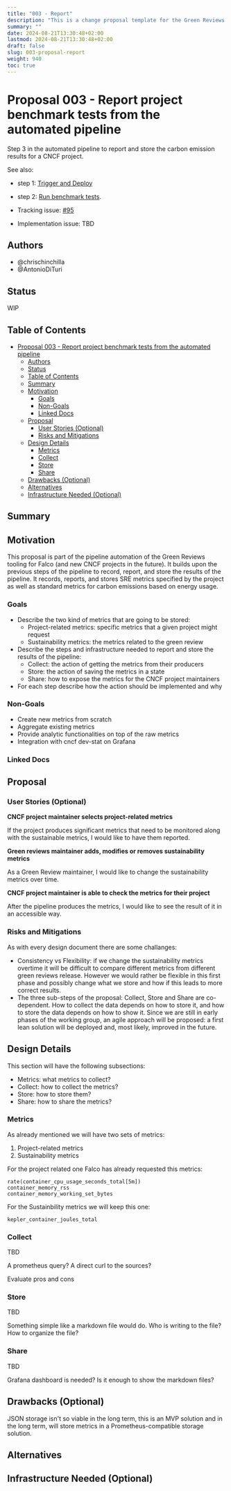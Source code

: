 ```yaml
---
title: "003 - Report"
description: "This is a change proposal template for the Green Reviews WG repository."
summary: ""
date: 2024-08-21T13:30:48+02:00
lastmod: 2024-08-21T13:30:48+02:00
draft: false
slug: 003-proposal-report
weight: 940
toc: true
---
```


<!--
How to use this template:

- Make a copy of this file in the docs/proposals/ directory
- Set the name of the file to contain the next logical number and the name of the feature
- Fill out at least the Status, Motivation and Goals/Non-Goals fields.
- Open a PR to green-reviews-tooling
- Merge early and iterate

For more tips see the Contributing docs: https://github.com/cncf-tags/green-reviews-tooling/blob/main/CONTRIBUTING.md#proposals
-->

# Proposal 003 - Report project benchmark tests from the automated pipeline

<!--
Keep the title short, simple, and descriptive. A good
title can help communicate what the proposal is and should be
considered as part of any review.
-->

Step 3 in the automated pipeline to report and store the carbon emission results for a CNCF project. 

See also: 
- step 1: [Trigger and Deploy](./proposal-001-trigger-and-deploy.md) 
- step 2: [Run benchmark tests](./proposal-002-run.md).

- Tracking issue: [#95](https://github.com/cncf-tags/green-reviews-tooling/issues/95)
- Implementation issue: TBD

## Authors

- @chrischinchilla
- @AntonioDiTuri

## Status

WIP

## Table of Contents

<!-- toc -->

- [Proposal 003 - Report project benchmark tests from the automated pipeline](#proposal-003---report-project-benchmark-tests-from-the-automated-pipeline)
  - [Authors](#authors)
  - [Status](#status)
  - [Table of Contents](#table-of-contents)
  - [Summary](#summary)
  - [Motivation](#motivation)
    - [Goals](#goals)
    - [Non-Goals](#non-goals)
    - [Linked Docs](#linked-docs)
  - [Proposal](#proposal)
    - [User Stories (Optional)](#user-stories-optional)
    - [Risks and Mitigations](#risks-and-mitigations)
  - [Design Details](#design-details)
    - [Metrics](#metrics)
    - [Collect](#collect)
    - [Store](#store)
    - [Share](#share)
  - [Drawbacks (Optional)](#drawbacks-optional)
  - [Alternatives](#alternatives)
  - [Infrastructure Needed (Optional)](#infrastructure-needed-optional)

## Summary

<!--
A good summary is at least a paragraph in length and should be written with a wide audience
in mind.

It should encompass the entire document, and serve as both future documentation
and as a quick reference for people coming by to learn the proposal's purpose
without reading the entire thing.

Both in this section and below, follow the guidelines of the [documentation
style guide]. In particular, wrap lines to a reasonable length, to make it
easier for reviewers to cite specific portions, and to minimize diff churn on
updates.

[documentation style guide]: https://github.com/kubernetes/community/blob/master/contributors/guide/style-guide.md
-->

## Motivation

<!--
This section is for explicitly listing the motivation, goals and non-goals of
this proposal. Describe why the change is important, how it fits into the project's
goals and the benefits to users.

It is helpful to frame this to answer the question: "What is the problem this proposal
is trying to solve?"
-->

This proposal is part of the pipeline automation of the Green Reviews tooling for Falco (and new CNCF projects in the future). It builds upon the previous steps of the pipeline to record, report, and store the results of the pipeline. It records, reports, and stores SRE metrics specified by the project as well as standard metrics for carbon emissions based on energy usage.

### Goals

<!--
List the specific goals of the proposal. What is it trying to achieve? How will we
know that this has succeeded?
-->

- Describe the two kind of metrics that are going to be stored:
  - Project-related metrics: specific metrics that a given project might request
  - Sustainability metrics: the metrics related to the green review
- Describe the steps and infrastructure needed to report and store the results of the pipeline:
  - Collect: the action of getting the metrics from their producers
  - Store: the action of saving the metrics in a state
  - Share: how to expose the metrics for the CNCF project maintainers
- For each step describe how the action should be implemented and why

### Non-Goals

<!--
What is out of scope for this proposal? Listing non-goals helps to focus discussion
and make progress.

It is important to remember that non-goals are still equally important things
which will be dealt with one day but are not things which need to be dealt with immediately
within the scope of this work. This helps make sure everyone is crystal clear on the outcomes.
-->

- Create new metrics from scratch 
- Aggregate existing metrics
- Provide analytic functionalities on top of the raw metrics
- Integration with cncf dev-stat on Grafana

### Linked Docs

<!--
Provide links to previous discussions, Slack threads, motivation issues or any other document
with context. It is really helpful to provide a "source of truth" for the work
so that people aren't searching all over the place for lost context.
-->

## Proposal

<!--
This is where we get down to the specifics of what the proposal actually is:
outlining your solution to the problem described in the Motivation section.
This should have enough detail that reviewers can understand exactly what
you're proposing, but should not include things like API designs or
implementation. The "Design Details" section below is for the real
nitty-gritty.
-->

### User Stories (Optional)

<!--
Detail the things that people will be able to do if this proposal is implemented.
Include as much detail as possible so that people can understand the "how" of
the system. The goal here is to make this feel real for users without getting
bogged down.
-->

**CNCF project maintainer selects project-related metrics** 

If the project produces significant metrics that need to be monitored along with the sustainable metrics, I would like to have them reported.

**Green reviews maintainer adds, modifies or removes sustainability metrics**

As a Green Review maintainer, I would like to change the sustainability metrics over time. 

**CNCF project maintainer is able to check the metrics for their project**

After the pipeline produces the metrics, I would like to see the result of it in an accessible way.


### Risks and Mitigations

<!--
What are the risks of this proposal, and how do we mitigate?
Think broadly.  For example, consider how this will impact or be impacted
by scaling to support more CNCF Projects.

How will this affect the benchmark tests, CNCF Project Maintainers, pipeline maintainers, etc?
-->

As with every design document there are some challanges:
 
- Consistency vs Flexibility: if we change the sustainability metrics overtime it will be difficult to compare different metrics from different green reviews release. However we would rather be flexible in this first phase and possibly change what we store and how if this leads to more correct results. 
- The three sub-steps of the proposal: Collect, Store and Share are co-dependent. How to collect the data depends on how to store it, and how to store the data depends on how to show it. Since we are still in early phases of the working group, an agile approach will be proposed: a first lean solution will be deployed and, most likely, improved in the future.  

## Design Details

This section will have the following subsections:

- Metrics: what metrics to collect?
- Collect: how to collect the metrics?
- Store: how to store them?
- Share: how to share the metrics?

### Metrics

As already mentioned we will have two sets of metrics:

1. Project-related metrics
2. Sustainability metrics

For the project related one Falco has already requested this metrics:

```
rate(container_cpu_usage_seconds_total[5m])
container_memory_rss
container_memory_working_set_bytes
```

For the Sustainbility metrics we will keep this one:

`kepler_container_joules_total`

### Collect

TBD

A prometheus query?
A direct curl to the sources?

Evaluate pros and cons

### Store

TBD

Something simple like a markdown file would do.
Who is writing to the file?
How to organize the file?

### Share

TBD

Grafana dashboard is needed?
Is it enough to show the markdown files?


<!--
This section should contain enough information that the specifics of your
change are understandable. This may include manifests or workflow examples
(though not always required) or even code snippets. If there's any ambiguity
about HOW your proposal will be implemented, this is the place to discuss them.
-->


## Drawbacks (Optional)

JSON storage isn't so viable in the long term, this is an MVP solution and in the long term, will store metrics in a Prometheus-compatible storage solution.

## Alternatives

<!--
What other approaches did you consider, and why did you rule them out? These do
not need to be as detailed as the proposal (pros and cons are fine),
but should include enough information to express the idea and why it was not acceptable
as well as illustrate why the final solution was selected.
-->

## Infrastructure Needed (Optional)

<!--
Use this section if you need things from the project/SIG. Examples include a
new subproject, repos requested, or GitHub details. Listing these here allows a
SIG to get the process for these resources started right away.
-->
